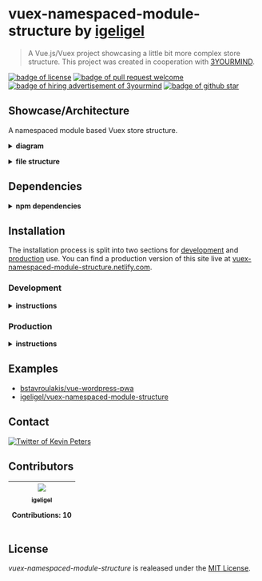 # vuex-namespaced-module-structure by <a href="https://github.com/igeligel">igeligel</a>

> A Vue.js/Vuex project showcasing a little bit more complex store structure.
> This project was created in cooperation with
> [3YOURMIND](https://github.com/3YOURMIND).

<a href="./License.md"><img src="https://img.shields.io/github/license/igeligel/vuex-namespaced-module-structure.svg" alt="badge of license" /></a>
<a href="https://github.com/igeligel/vuex-namespaced-module-structure/pulls"><img src="https://img.shields.io/badge/PR-welcome-green.svg" alt="badge of pull request welcome" /></a>
<a href="https://www.3yourmind.com/career"><img src="https://img.shields.io/badge/3YOURMIND-Hiring-brightgreen.svg" alt="badge of hiring advertisement of 3yourmind" /></a>
<a href="https://github.com/igeligel/vuex-namespaced-module-structure/stargazers"><img src="https://img.shields.io/github/stars/igeligel/vuex-namespaced-module-structure.svg?style=social&label=Stars" alt="badge of github star" /></a>

## Showcase/Architecture

A namespaced module based Vuex store structure.

<p><details>
  <summary><b>diagram</b></summary>
  <p><img src="./docs/structure.png" alt="structure of the store system" /></p>
</details></p>

<p><details>
  <summary><b>file structure</b></summary>
  <img src="./docs/vs-code-folder-structure.png" alt="structure of the store system in visual studio code" />
</details></p>

## Dependencies

<p><details>
  <summary><b>npm dependencies</b></summary>

| Dependency | Version |
| ---------- | ------- |
| vue        | ^2.5.2  |
| vue-router | ^3.0.1  |
| vuex       | ^3.0.0  |

</details></p>

## Installation

The installation process is split into two sections for
[development](#development) and [production](#production) use. You can find a
production version of this site live at
[vuex-namespaced-module-structure.netlify.com](https://vuex-namespaced-module-structure.netlify.com).

### Development

<p><details>
  <summary><b>instructions</b></summary>

#### Using npm

```shell
npm install
npm run dev
```

#### Using yarn

```shell
yarn install
yarn run dev
```

</details></p>

### Production

<p><details>
  <summary><b>instructions</b></summary>

#### Using npm

```shell
npm install
npm run build
```

#### Using yarn

```shell
yarn install
yarn run build
```

</details></p>

## Examples

* [bstavroulakis/vue-wordpress-pwa](https://github.com/bstavroulakis/vue-wordpress-pwa)
* [igeligel/vuex-namespaced-module-structure](https://github.com/igeligel/vuex-namespaced-module-structure)

## Contact

<a href="https://twitter.com/kevinpeters_"><img src="https://img.shields.io/badge/Contact-Twitter-1da1f2.svg" alt="Twitter of Kevin Peters"></a>

## Contributors

<table><thead><tr><th align="center"><a href="https://github.com/igeligel"><img src="https://avatars2.githubusercontent.com/u/12736734?v=3" width="100px;" style="max-width:100%;"><br><sub>igeligel</sub></a><br><p>Contributions: 10</p></th></tbody></table>

## License

_vuex-namespaced-module-structure_ is realeased under the
[MIT License](/License.md).
